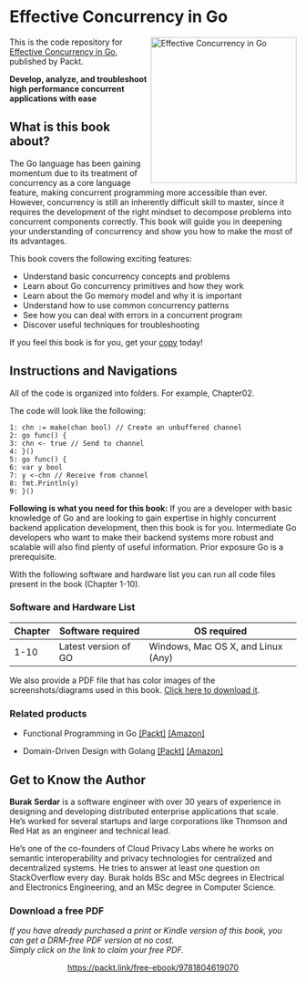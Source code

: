 # Effective Concurrency in Go

<a href="https://www.amazon.com/dp/1804619078"><img src="https://m.media-amazon.com/images/I/41EwupchvML._SX260_.jpg" alt="Effective Concurrency in Go" height="256px" align="right"></a>

This is the code repository for [Effective Concurrency in Go](https://www.amazon.com/dp/1804619078), published by Packt.

**Develop, analyze, and troubleshoot high performance concurrent applications with ease**

## What is this book about?
The Go language has been gaining momentum due to its treatment of concurrency as a core language feature, making concurrent programming more accessible than ever. However, concurrency is still an inherently difficult skill to master, since it requires the development of the right mindset to decompose problems into concurrent components correctly. This book will guide you in deepening your understanding of concurrency and show you how to make the most of its advantages.

This book covers the following exciting features:
* Understand basic concurrency concepts and problems
* Learn about Go concurrency primitives and how they work
* Learn about the Go memory model and why it is important
* Understand how to use common concurrency patterns
* See how you can deal with errors in a concurrent program
* Discover useful techniques for troubleshooting

If you feel this book is for you, get your [copy](https://www.amazon.com/dp/1804619078) today!

<!--- <a href="https://www.packtpub.com/?utm_source=github&utm_medium=banner&utm_campaign=GitHubBanner"><img src="https://raw.githubusercontent.com/PacktPublishing/GitHub/master/GitHub.png" alt="https://www.packtpub.com/" border="5" /></a> --->

## Instructions and Navigations
All of the code is organized into folders. For example, Chapter02.

The code will look like the following:
```
1: chn := make(chan bool) // Create an unbuffered channel 
2: go func() { 
3: chn <- true // Send to channel 
4: }() 
5: go func() { 
6: var y bool 
7: y <-chn // Receive from channel 
8: fmt.Println(y) 
9: }() 
```

**Following is what you need for this book:**
If you are a developer with basic knowledge of Go and are looking to gain expertise in highly concurrent backend application development, then this book is for you. Intermediate Go developers who want to make their backend systems more robust and scalable will also find plenty of useful information. Prior exposure Go is a prerequisite.

With the following software and hardware list you can run all code files present in the book (Chapter 1-10).
### Software and Hardware List
| Chapter | Software required | OS required |
| -------- | ------------------------------------ | ----------------------------------- |
| 1-10 | Latest version of GO | Windows, Mac OS X, and Linux (Any) |


We also provide a PDF file that has color images of the screenshots/diagrams used in this book. [Click here to download it](https://packt.link/3rxJ9).

### Related products
*  Functional Programming in Go [[Packt]](https://www.packtpub.com/product/functional-programming-in-go/9781801811163?utm_source=github&utm_medium=repository&utm_campaign=9781801811163) [[Amazon]](https://www.amazon.com/dp/1801811164)

* Domain-Driven Design with Golang [[Packt]](https://www.packtpub.com/product/domain-driven-design-with-golang/9781804613450?utm_source=github&utm_medium=repository&utm_campaign=9781804613450) [[Amazon]](https://www.amazon.com/dp/1804613452)


## Get to Know the Author
**Burak Serdar**
is a software engineer with over 30 years of experience in designing and developing distributed enterprise applications that scale. He’s worked for several startups and large corporations like Thomson and Red Hat as an engineer and technical lead.

He’s one of the co-founders of Cloud Privacy Labs where he works on semantic interoperability and privacy technologies for centralized and decentralized systems. He tries to answer at least one question on StackOverflow every day. Burak holds BSc and MSc degrees in Electrical and Electronics Engineering, and an MSc degree in Computer Science.

### Download a free PDF

 <i>If you have already purchased a print or Kindle version of this book, you can get a DRM-free PDF version at no cost.<br>Simply click on the link to claim your free PDF.</i>
<p align="center"> <a href="https://packt.link/free-ebook/9781804619070">https://packt.link/free-ebook/9781804619070 </a> </p>